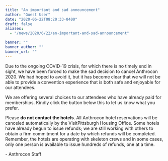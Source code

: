 ```yaml
---
title: "An important and sad announcement"
author: "Guest User"
date: "2020-06-22T08:20:33-0400"
draft: false
aliases:
  - "/news/2020/6/22/an-important-and-sad-announcement"

banner: ""
banner_author: ""
banner_url: ""
---
```


Due to the ongoing COVID-19 crisis, for which there is no timely end in sight, we have been forced to make the sad decision to cancel Anthrocon 2020. We had hoped to avoid it, but it has become clear that we will not be able to provide a convention experience that is both safe and enjoyable for our attendees.

We are offering several choices to our attendees who have already paid for memberships. Kindly click the button below this to let us know what you prefer.

Please **do not contact the hotels**. All Anthrocon hotel reservations will be canceled automatically by the VisitPittsburgh Housing Office. Some hotels have already begun to issue refunds; we are still working with others to obtain a firm commitment for a date by which refunds will be completed. Remember, the hotels are operating with skeleton crews and in some cases, only one person is available to issue hundreds of refunds, one at a time.

\- Anthrocon Staff
